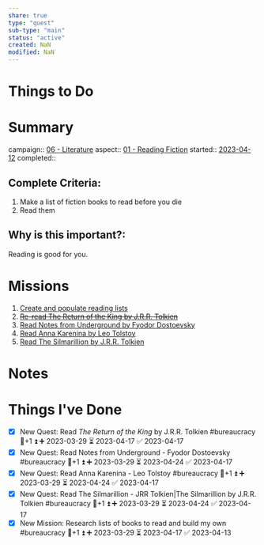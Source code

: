 ```yaml
---
share: true
type: "quest"
sub-type: "main"
status: "active"
created: NaN 
modified: NaN
---
```

 
 
# Things to Do


# Summary
campaign:: [06 - Literature](06%20-%20Literature.md)
aspect:: [01 - Reading Fiction](01%20-%20Reading%20Fiction.md)
started:: [2023-04-12](../../00%20-%20Life%20Management%20System/09%20-%20Daily%20Notes/2023-04-12.md)
completed::
## Complete Criteria:
1. Make a list of fiction books to read before you die
2. Read them

## Why is this important?:
Reading is good for you.
# Missions
1. [Create and populate reading lists](./Create%20and%20populate%20reading%20lists.md)
2. ~~[Re-read The Return of the King by J.R.R. Tolkien](./Re-read%20The%20Return%20of%20the%20King%20by%20J.R.R.%20Tolkien.md)~~
3. [Read Notes from Underground by Fyodor Dostoevsky](./Read%20Notes%20from%20Underground%20by%20Fyodor%20Dostoevsky.md)
4. [Read Anna Karenina by Leo Tolstoy](Read%20Anna%20Karenina%20by%20Leo%20Tolstoy.md)
5. [Read The Silmarillion by J.R.R. Tolkien](Read%20The%20Silmarillion%20by%20J.R.R.%20Tolkien.md)

# Notes

# Things I've Done
- [x] New Quest: Read *The Return of the King* by J.R.R. Tolkien #bureaucracy 🥄+1 ⏫ ➕ 2023-03-29 ⏳ 2023-04-17 ✅ 2023-04-17
- [x] New Quest: Read Notes from Underground - Fyodor Dostoevsky #bureaucracy 🥄+1 ⏫ ➕ 2023-03-29 ⏳ 2023-04-24 ✅ 2023-04-17
- [x] New Quest: Read Anna Karenina - Leo Tolstoy #bureaucracy 🥄+1 ⏫ ➕ 2023-03-29 ⏳ 2023-04-24 ✅ 2023-04-17
- [x] New Quest: Read The Silmarillion - JRR Tolkien|The Silmarillion by J.R.R. Tolkien #bureaucracy 🥄+1 ⏫ ➕ 2023-03-29 ⏳ 2023-04-24 ✅ 2023-04-17
- [x] New Mission: Research lists of books to read and build my own #bureaucracy 🥄+1 ⏫ ➕ 2023-03-29 ⏳ 2023-04-17 ✅ 2023-04-13